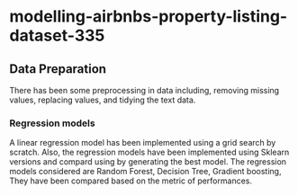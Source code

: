 # modelling-airbnbs-property-listing-dataset-335

 

## Data Preparation
There has been some preprocessing in data including, removing missing values, replacing values, and tidying the text data.



### Regression models
A linear regression model has been implemented using a grid search by scratch. Also, the regression models have been implemented using Sklearn versions and compard using by generating the best model.
The regression models considered are Random Forest, Decision Tree, Gradient boosting, They have been compared based on the metric of performances. 

